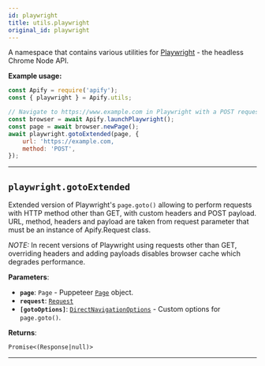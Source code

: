 ```yaml
---
id: playwright
title: utils.playwright
original_id: playwright
---
```


<a name="playwright"></a>

A namespace that contains various utilities for [Playwright](https://github.com/microsoft/playwright) - the headless Chrome Node API.

**Example usage:**

```javascript
const Apify = require('apify');
const { playwright } = Apify.utils;

// Navigate to https://www.example.com in Playwright with a POST request
const browser = await Apify.launchPlaywright();
const page = await browser.newPage();
await playwright.gotoExtended(page, {
    url: 'https://example.com,
    method: 'POST',
});
```

---

<a name="gotoextended"></a>

## `playwright.gotoExtended`

Extended version of Playwright's `page.goto()` allowing to perform requests with HTTP method other than GET, with custom headers and POST payload.
URL, method, headers and payload are taken from request parameter that must be an instance of Apify.Request class.

_NOTE:_ In recent versions of Playwright using requests other than GET, overriding headers and adding payloads disables browser cache which degrades
performance.

**Parameters**:

-   **`page`**: `Page` - Puppeteer [`Page`](https://playwright.dev/docs/api/class-page) object.
-   **`request`**: [`Request`](../api/request)
-   **`[gotoOptions]`**: [`DirectNavigationOptions`](../typedefs/direct-navigation-options) - Custom options for `page.goto()`.

**Returns**:

`Promise<(Response|null)>`

---
